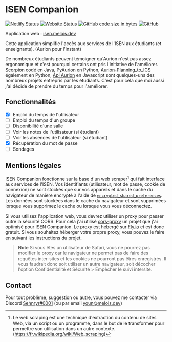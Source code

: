 # ISEN Companion

[![Netlify Status](https://img.shields.io/netlify/6309014f-efa4-4fce-a934-37abf996f123)](https://app.netlify.com/sites/isen-companion/deploys)
[![Website Status](https://img.shields.io/website?url=https%3A%2F%2Fisen.melois.dev)][website-url]
[![GitHub code size in bytes](https://img.shields.io/github/languages/code-size/sehnryr/isen_companion)](#)
[![GitHub](https://img.shields.io/github/license/sehnryr/isen_companion)](#)

Application web : [isen.melois.dev][website-url]

Cette application simplifie l'accès aux services de l'ISEN aux étudiants (et enseignants). (Aurion pour l'instant)

De nombreux étudiants peuvent témoigner qu'Aurion n'est pas assez ergonomique et c'est pourquoi certains ont pris l'initiative de l'améliorer. [Scorpion](https://github.com/LiamAbyss/Scorpion) codé en Java, [PyAurion](https://github.com/MylowMntr/PyAurion) en Python, [Aurion-Planning_to_ICS](https://github.com/Victor-Loos/Aurion-Planning_to_ICS) également en Python, [Api Aurion](https://github.com/nicolegrimpeur/apiAurion) en Javascript sont quelques-uns des nombreux projets entrepris par les étudiants. C'est pour cela que moi aussi j'ai décidé de prendre du temps pour l'améliorer.

[website-url]: https://isen.melois.dev/

## Fonctionnalités

- [x] Emploi du temps de l'utilisateur
- [ ] Emploi du temps d'un groupe
- [ ] Disponibilité d'une salle
- [ ] Voir les notes de l'utilisateur (si étudiant)
- [ ] Voir les absences de l'utilisateur (si étudiant)
- [x] Récupération du mot de passe
- [ ] Sondages

## Mentions légales

ISEN Companion fonctionne sur la base d'un web scraper[^1] qui fait interface aux services de l'ISEN. Vos identifiants (utilisateur, mot de passe, cookie de connexion) ne sont stockés que sur vos appareils et dans le cache du navigateur de manière encrypté à l'aide de [`encrypted_shared_preferences`](https://pub.dev/packages/encrypted_shared_preferences). Les données sont stockées dans le cache du navigateur et sont supprimées lorsque vous supprimez le cache ou lorsque vous vous déconnectez.

Si vous utilisez l'application web, vous devrez utiliser un proxy pour passer outre la sécurité CORS. Pour cela j'ai utilisé [cors-proxy](https://github.com/sehnryr/cors-proxy) un projet que j'ai optimisé pour ISEN Companion. Le proxy est hébergé sur [Fly.io](https://fly.io/) et est donc gratuit. Si vous souhaitez héberger votre propre proxy, vous pouvez le faire en suivant les instructions du projet.

> **Note**
> Si vous êtes un utilisateur de Safari, vous ne pourrez pas modifier le proxy car le navigateur ne permet pas de faire des requêtes inter-sites et les cookies ne pourront pas êtres enregistrés. Il vous faudrait donc soit utiliser un autre navigateur, soit décocher l'option Confidentialité et Sécurité > Empêcher le suivi intersite.

[^1]: Le web scraping est une technique d'extraction du contenu de sites Web, via un script ou un programme, dans le but de le transformer pour permettre son utilisation dans un autre contexte. (https://fr.wikipedia.org/wiki/Web_scraping)

## Contact

Pour tout problème, suggestion ou autre, vous pouvez me contacter via Discord [Sehnryr#0001](https://discord.com/users/230563291146092545) (ou par email [youn@melois.dev](mailto:youn@melois.dev))